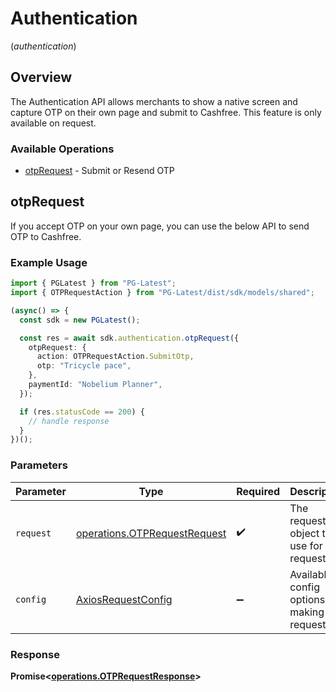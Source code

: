 # Authentication
(*authentication*)

## Overview

The Authentication API allows merchants to show a native screen and capture OTP on their own page and submit to Cashfree. This feature is only available on request.

### Available Operations

* [otpRequest](#otprequest) - Submit or Resend OTP

## otpRequest

If you accept OTP on your own page, you can use the below API to send OTP to Cashfree.

### Example Usage

```typescript
import { PGLatest } from "PG-Latest";
import { OTPRequestAction } from "PG-Latest/dist/sdk/models/shared";

(async() => {
  const sdk = new PGLatest();

  const res = await sdk.authentication.otpRequest({
    otpRequest: {
      action: OTPRequestAction.SubmitOtp,
      otp: "Tricycle pace",
    },
    paymentId: "Nobelium Planner",
  });

  if (res.statusCode == 200) {
    // handle response
  }
})();
```

### Parameters

| Parameter                                                                    | Type                                                                         | Required                                                                     | Description                                                                  |
| ---------------------------------------------------------------------------- | ---------------------------------------------------------------------------- | ---------------------------------------------------------------------------- | ---------------------------------------------------------------------------- |
| `request`                                                                    | [operations.OTPRequestRequest](../../models/operations/otprequestrequest.md) | :heavy_check_mark:                                                           | The request object to use for the request.                                   |
| `config`                                                                     | [AxiosRequestConfig](https://axios-http.com/docs/req_config)                 | :heavy_minus_sign:                                                           | Available config options for making requests.                                |


### Response

**Promise<[operations.OTPRequestResponse](../../models/operations/otprequestresponse.md)>**

